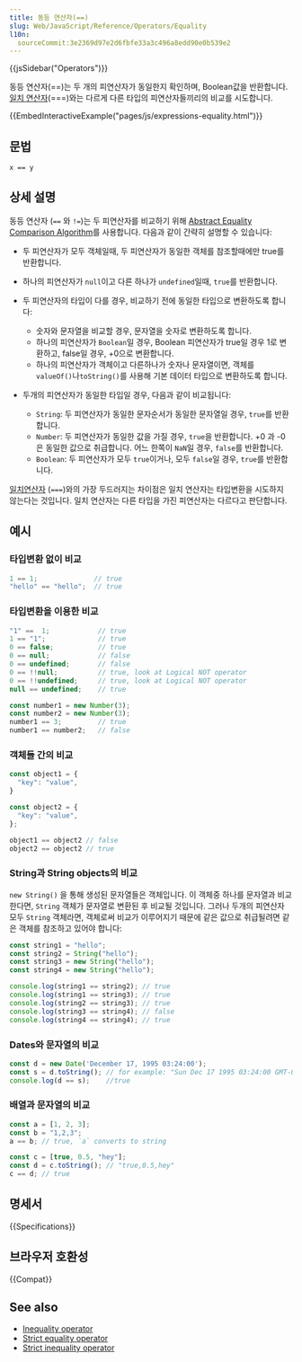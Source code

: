 ```yaml
---
title: 동등 연산자(==)
slug: Web/JavaScript/Reference/Operators/Equality
l10n:
  sourceCommit:3e2369d97e2d6fbfe33a3c496a8edd90e0b539e2
---
```

{{jsSidebar("Operators")}}

동등 연산자(==)는 두 개의 피연산자가 동일한지 확인하며, Boolean값을 반환합니다. [일치 연산자](/en-US/docs/Web/JavaScript/Reference/Operators/Strict_equality)(===)와는 다르게 다른 타입의 피연산자들끼리의 비교를 시도합니다.

{{EmbedInteractiveExample("pages/js/expressions-equality.html")}}

## 문법

```js-nolint
x == y
```

## 상세 설명

동등 연산자 (`==` 와 `!=`)는 두 피연산자를 비교하기 위해 [Abstract Equality Comparison Algorithm](http://www.ecma-international.org/ecma-262/5.1/#sec-11.9.3)를 사용합니다. 다음과 같이 간략히 설명할 수 있습니다:

- 두 피연산자가 모두 객체일때, 두 피연산자가 동일한 객체를 참조할때에만 true를 반환합니다.
- 하나의 피연산자가 `null`이고 다른 하나가 `undefined`일때, `true`를 반환합니다.
- 두 피연산자의 타입이 다를 경우, 비교하기 전에 동일한 타입으로 변환하도록 합니다:

  - 숫자와 문자열을 비교할 경우, 문자열을 숫자로 변환하도록 합니다.
  - 하나의 피연산자가 `Boolean`일 경우, Boolean 피연산자가 true일 경우 1로 변환하고, false일 경우, +0으로 변환합니다.
  - 하나의 피연산자가 객체이고 다른하나가 숫자나 문자열이면, 객체를 `valueOf()`나`toString()`를 사용해 기본 데이터 타입으로 변환하도록 합니다.

- 두개의 피연산자가 동일한 타입일 경우, 다음과 같이 비교됩니다:

  - `String`: 두 피연산자가 동일한 문자순서가 동일한 문자열일 경우, `true`를 반환합니다.
  - `Number`: 두 피연산자가 동일한 값을 가질 경우, `true`을 반환합니다. +0 과 -0 은 동일한 값으로 취급합니다. 어느 한쪽이 `NaN`일 경우, `false`를 반환합니다.
  - `Boolean`: 두 피연산자가 모두 `true`이거나, 모두 `false`일 경우, `true`를 반환합니다.

[일치연산자](/en-US/docs/Web/JavaScript/Reference/Operators/Strict_equality) (`===`)와의 가장 두드러지는 차이점은 일치 연산자는 타입변환을 시도하지 않는다는 것입니다. 일치 연산자는 다른 타입을 가진 피연산자는 다르다고 판단합니다.

## 예시

### 타입변환 없이 비교

```js
1 == 1;              // true
"hello" == "hello";  // true
```

### 타입변환을 이용한 비교

```js
"1" ==  1;            // true
1 == "1";             // true
0 == false;           // true
0 == null;            // false
0 == undefined;       // false
0 == !!null;          // true, look at Logical NOT operator
0 == !!undefined;     // true, look at Logical NOT operator
null == undefined;    // true

const number1 = new Number(3);
const number2 = new Number(3);
number1 == 3;         // true
number1 == number2;   // false
```

### 객체들 간의 비교

```js
const object1 = {
  "key": "value",
}

const object2 = {
  "key": "value",
};

object1 == object2 // false
object2 == object2 // true
```

### String과 String objects의 비교

`new String()` 을 통해 생성된 문자열들은 객체입니다. 이 객체중 하나를 문자열과 비교한다면, `String` 객체가 문자열로 변환된 후 비교될 것입니다. 그러나 두개의 피연산자 모두 `String` 객체라면, 객체로써 비교가 이루어지기 때문에 같은 값으로 취급될려면 같은 객체를 참조하고 있어야 합니다:

```js
const string1 = "hello";
const string2 = String("hello");
const string3 = new String("hello");
const string4 = new String("hello");

console.log(string1 == string2); // true
console.log(string1 == string3); // true
console.log(string2 == string3); // true
console.log(string3 == string4); // false
console.log(string4 == string4); // true
```

### Dates와 문자열의 비교

```js
const d = new Date('December 17, 1995 03:24:00');
const s = d.toString(); // for example: "Sun Dec 17 1995 03:24:00 GMT-0800 (Pacific Standard Time)"
console.log(d == s);    //true
```

### 배열과 문자열의 비교

```js
const a = [1, 2, 3];
const b = "1,2,3";
a == b; // true, `a` converts to string

const c = [true, 0.5, "hey"];
const d = c.toString(); // "true,0.5,hey"
c == d; // true
```

## 명세서

{{Specifications}}

## 브라우저 호환성

{{Compat}}

## See also

- [Inequality operator](/en-US/docs/Web/JavaScript/Reference/Operators/Inequality)
- [Strict equality operator](/en-US/docs/Web/JavaScript/Reference/Operators/Strict_equality)
- [Strict inequality operator](/en-US/docs/Web/JavaScript/Reference/Operators/Strict_inequality)
